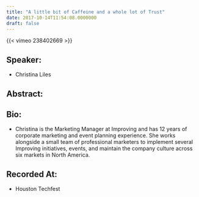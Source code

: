 ```yaml
---
title: "A little bit of Caffeine and a whole lot of Trust"
date: 2017-10-14T11:54:08.0000000
draft: false
---
```


{{< vimeo 238402669 >}}

## Speaker:

 - Christina Liles

## Abstract:



## Bio:

 - <p>Christina is the Marketing Manager at Improving and has 12 years of corporate marketing and event planning experience. She works alongside a small team of professional marketers to implement several Improving initiatives, events, and maintain the company culture across six markets in North America.</p>

## Recorded At:

 - Houston Techfest

